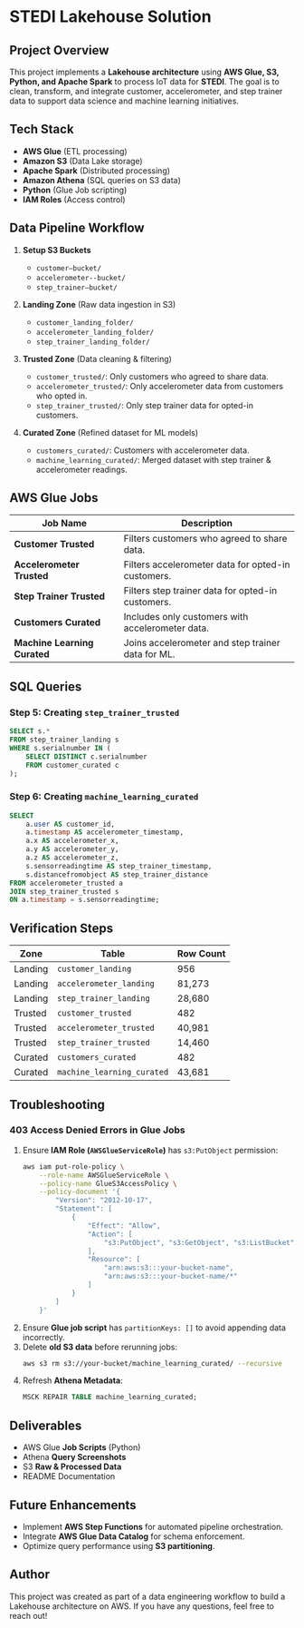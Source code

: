 # STEDI Lakehouse Solution

## Project Overview

This project implements a **Lakehouse architecture** using **AWS Glue, S3, Python, and Apache Spark** to process IoT data for **STEDI**. The goal is to clean, transform, and integrate customer, accelerometer, and step trainer data to support data science and machine learning initiatives.

## Tech Stack
- **AWS Glue** (ETL processing)
- **Amazon S3** (Data Lake storage)
- **Apache Spark** (Distributed processing)
- **Amazon Athena** (SQL queries on S3 data)
- **Python** (Glue Job scripting)
- **IAM Roles** (Access control)

## Data Pipeline Workflow

1. **Setup S3 Buckets**
   - `customer–bucket/`
   - `accelerometer--bucket/`
   - `step_trainer–bucket/`

2. **Landing Zone** (Raw data ingestion in S3)
   - `customer_landing_folder/`
   - `accelerometer_landing_folder/`
   - `step_trainer_landing_folder/`
   
3. **Trusted Zone** (Data cleaning & filtering)
   - `customer_trusted/`: Only customers who agreed to share data.
   - `accelerometer_trusted/`: Only accelerometer data from customers who opted in.
   - `step_trainer_trusted/`: Only step trainer data for opted-in customers.
   
4. **Curated Zone** (Refined dataset for ML models)
   - `customers_curated/`: Customers with accelerometer data.
   - `machine_learning_curated/`: Merged dataset with step trainer & accelerometer readings.

## AWS Glue Jobs
| Job Name | Description |
|----------|-------------|
| **Customer Trusted** | Filters customers who agreed to share data. |
| **Accelerometer Trusted** | Filters accelerometer data for opted-in customers. |
| **Step Trainer Trusted** | Filters step trainer data for opted-in customers. |
| **Customers Curated** | Includes only customers with accelerometer data. |
| **Machine Learning Curated** | Joins accelerometer and step trainer data for ML. |

## SQL Queries
### **Step 5: Creating `step_trainer_trusted`**
```sql
SELECT s.* 
FROM step_trainer_landing s
WHERE s.serialnumber IN (
    SELECT DISTINCT c.serialnumber
    FROM customer_curated c
);
```
### **Step 6: Creating `machine_learning_curated`**
```sql
SELECT 
    a.user AS customer_id,
    a.timestamp AS accelerometer_timestamp,
    a.x AS accelerometer_x,
    a.y AS accelerometer_y,
    a.z AS accelerometer_z,
    s.sensorreadingtime AS step_trainer_timestamp,
    s.distancefromobject AS step_trainer_distance
FROM accelerometer_trusted a
JOIN step_trainer_trusted s
ON a.timestamp = s.sensorreadingtime;
```

## Verification Steps
| Zone       | Table                     | Row Count |
|------------|---------------------------|-----------|
| Landing    | `customer_landing`        | 956       |
| Landing    | `accelerometer_landing`   | 81,273    |
| Landing    | `step_trainer_landing`    | 28,680    |
| Trusted    | `customer_trusted`        | 482       |
| Trusted    | `accelerometer_trusted`   | 40,981    |
| Trusted    | `step_trainer_trusted`    | 14,460    |
| Curated    | `customers_curated`       | 482       |
| Curated    | `machine_learning_curated` | 43,681    |

## Troubleshooting
### **403 Access Denied Errors in Glue Jobs**
1. Ensure **IAM Role (`AWSGlueServiceRole`)** has `s3:PutObject` permission:
   ```bash
   aws iam put-role-policy \
       --role-name AWSGlueServiceRole \
       --policy-name GlueS3AccessPolicy \
       --policy-document '{
           "Version": "2012-10-17",
           "Statement": [
               {
                   "Effect": "Allow",
                   "Action": [
                       "s3:PutObject", "s3:GetObject", "s3:ListBucket"
                   ],
                   "Resource": [
                       "arn:aws:s3:::your-bucket-name",
                       "arn:aws:s3:::your-bucket-name/*"
                   ]
               }
           ]
       }'
   ```
2. Ensure **Glue job script** has `partitionKeys: []` to avoid appending data incorrectly.
3. Delete **old S3 data** before rerunning jobs:
   ```bash
   aws s3 rm s3://your-bucket/machine_learning_curated/ --recursive
   ```
4. Refresh **Athena Metadata**:
   ```sql
   MSCK REPAIR TABLE machine_learning_curated;
   ```

## Deliverables
- AWS Glue **Job Scripts** (Python)
- Athena **Query Screenshots**
- S3 **Raw & Processed Data**
- README Documentation

## Future Enhancements
- Implement **AWS Step Functions** for automated pipeline orchestration.
- Integrate **AWS Glue Data Catalog** for schema enforcement.
- Optimize query performance using **S3 partitioning**.

## Author
This project was created as part of a data engineering workflow to build a Lakehouse architecture on AWS. If you have any questions, feel free to reach out!
